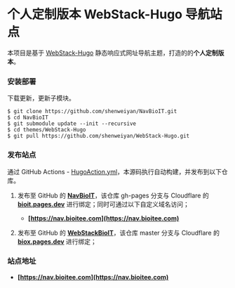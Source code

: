 # 个人定制版本 WebStack-Hugo 导航站点

本项目是基于 [WebStack-Hugo](https://github.com/shenweiyan/WebStack-Hugo) 静态响应式网址导航主题，打造的的**个人定制版本**。

### 安装部署

下载更新，更新子模块。

```
$ git clone https://github.com/shenweiyan/NavBioIT.git
$ cd NavBioIT
$ git submodule update --init --recursive
$ cd themes/WebStack-Hugo
$ git pull https://github.com/shenweiyan/WebStack-Hugo.git
```

### 发布站点

通过 GitHub Actions - [HugoAction.yml](https://github.com/shenweiyan/NavBioIT/blob/main/.github/workflows/HugoAction.yml)，本源码执行自动构建，并发布到以下仓库。


1. 发布至 GitHub 的 **[NavBioIT](https://github.com/shenweiyan/NavBioIT)**，该仓库 gh-pages 分支与 Cloudflare 的 **[bioit.pages.dev](https://bioit.pages.dev)** 进行绑定；同时可通过以下自定义域名访问；

   - **[https://nav.bioitee.com](https://nav.bioitee.com)**

2. 发布至 GitHub 的 **[WebStackBioIT](https://github.com/shenweiyan/WebStackBioIT)**，该仓库 master 分支与 Cloudflare 的 **[biox.pages.dev](https://biox.pages.dev/)** 进行绑定；

### 站点地址

- **[https://nav.bioitee.com](https://nav.bioitee.com)**
